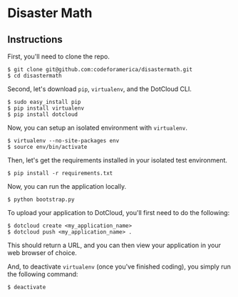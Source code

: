 Disaster Math
=============


Instructions
------------

First, you'll need to clone the repo.

    $ git clone git@github.com:codeforamerica/disastermath.git
    $ cd disastermath

Second, let's download `pip`, `virtualenv`, and the DotCloud CLI.

    $ sudo easy_install pip
    $ pip install virtualenv
    $ pip install dotcloud

Now, you can setup an isolated environment with `virtualenv`.

    $ virtualenv --no-site-packages env
    $ source env/bin/activate

Then, let's get the requirements installed in your isolated test
environment.

    $ pip install -r requirements.txt

Now, you can run the application locally.

    $ python bootstrap.py

To upload your application to DotCloud, you'll first need to do the
following:

    $ dotcloud create <my_application_name>
    $ dotcloud push <my_application_name> .

This should return a URL, and you can then view your application in
your web browser of choice.

And, to deactivate `virtualenv` (once you've finished coding), you
simply run the following command:

    $ deactivate
